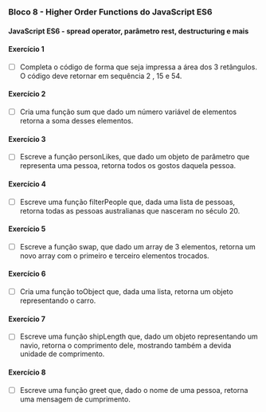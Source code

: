 ### Bloco 8 - Higher Order Functions do JavaScript ES6
#### JavaScript ES6 - spread operator, parâmetro rest, destructuring e mais

#### Exercício 1
- [ ] Completa o código de forma que seja impressa a área dos 3 retângulos. O código deve retornar em sequência 2 , 15 e 54.

#### Exercício 2
- [ ] Cria uma função sum que dado um número variável de elementos retorna a soma desses elementos.

#### Exercício 3
- [ ] Escreve a função personLikes, que dado um objeto de parâmetro que representa uma pessoa, retorna todos os gostos daquela pessoa.

#### Exercício 4
- [ ] Escreve uma função filterPeople que, dada uma lista de pessoas, retorna todas as pessoas australianas que nasceram no século 20.

#### Exercício 5
- [ ] Escreve a função swap, que dado um array de 3 elementos, retorna um novo array com o primeiro e terceiro elementos trocados.

#### Exercício 6
- [ ] Cria uma função toObject que, dada uma lista, retorna um objeto representando o carro.

#### Exercício 7
- [ ] Escreve uma função shipLength que, dado um objeto representando um navio, retorna o comprimento dele, mostrando também a devida unidade de comprimento.

#### Exercício 8
- [ ] Escreve uma função greet que, dado o nome de uma pessoa, retorna uma mensagem de cumprimento.

